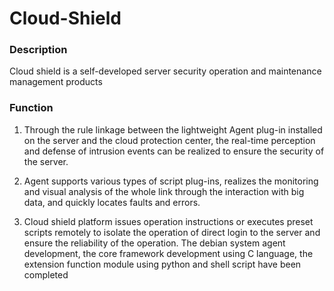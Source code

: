 # Cloud-Shield

### Description
Cloud shield is a self-developed server security operation and maintenance management products



### Function

1. Through the rule linkage between the lightweight Agent plug-in installed on the server and the cloud protection center, the real-time perception and defense of intrusion events can be realized to ensure the security of the server.


2. Agent supports various types of script plug-ins, realizes the monitoring and visual analysis of the whole link through the interaction with big data, and quickly locates faults and errors.


3. Cloud shield platform issues operation instructions or executes preset scripts remotely to isolate the operation of direct login to the server and ensure the reliability of the operation.
The debian system agent development, the core framework development using C language, the extension function module using python and shell script have been completed
